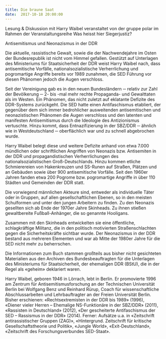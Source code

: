 ```yaml
---
title: Die braune Saat
date:  2017-10-18 20:00:00
---
```


Lesung &amp; Diskussion mit Harry Waibel veranstaltet von der gruppe polar im Rahmen der Veranstaltungsreihe Was heisst hier Siegerjustiz?



Antisemitismus und Neonazismus in der DDR

Die aktuelle, rassistische Gewalt, sowie die der Nachwendejahre im Osten der Bundesrepublik ist nicht vom Himmel gefallen.
Gestützt auf Unterlagen des Ministeriums für Staatsicherheit der DDR weist Harry Waibel nach, dass antisemitische Vorfälle,
nationalsozialistische Verherrlichung und pogromartige Angriffe bereits vor 1989 zunahmen, die SED Führung vor diesen Phänomen
jedoch die Augen verschloss.


Seit der Vereinigung gab es in den neuen Bundesländern ─ relativ zur Zahl der Bevölkerung ─ 2- bis -mal mehr rechte Propaganda-
und Gewalttaten als im Westen. Ein Phänomen, das nicht zuletzt auf eklatante Defizite des DDR-Systems zurückgeht. Die SED
hatte einen Antifaschismus etabliert, der gegenüber dem sich immer bedrohlicher ausweitenden antisemitischen und neonazistischen
Phänomen die Augen verschloss und den latenten und manifesten Antisemitismus durch die Ideologie des Antizionismus vertuschte.
Hinzu kommt, dass Entnazifizierung in der SBZ/DDR ─ ähnlich wie in Westdeutschland ─ oberflächlich war und zu schnell abgebrochen
wurde.


Harry Waibel belegt diese und weitere Defizite anhand von etwa 7.000 mündlichen oder schriftlichen Angriffen von Neonazis
bzw. Antisemiten in der DDR und propagandistischen Verherrlichungen des nationalsozialistischen Groß-Deutschlands. Hinzu kommen
etliche Schmierereien von Hakenkreuzen und SS-Runen auf Straßen, Plätzen und an Gebäuden sowie über 900 antisemitische Vorfälle.
Seit den 1960er Jahren fanden etwa 200 Pogrome bzw. pogromartige Angriffe in über 110 Städten und Gemeinden der DDR statt.


Die vorwiegend männlichen Akteure sind, entweder als individuelle Täter oder in Gruppen, auf allen gesellschaftlichen Ebenen,
so in den meisten Schulformen und unter den jungen Arbeitern zu finden. Zu den Neonazis gesellten sich ab Ende der 1970er
Jahre Skinheads. Zu ihnen stießen gewaltbereite Fußball-Anhänger, die so genannte Hooligans.


Zusammen mit den Skinheads entwickelten sie eine öffentliche, schlagkräftige Militanz, die in den politisch motivierten Straßenschlachten
gegen die Sicherheitskräfte sichtbar wurde. Der Neonazismus in der DDR bestand aus mehreren Elementen und war ab Mitte der
1980er Jahre für die SED nicht mehr zu beherrschen.


Die Informationen zum Buch stammen großteils aus bisher nicht gesichteten Materialien aus den Archiven des Bundesbeauftragten
für die Unterlagen des Ministeriums für Staatsicherheit, der ehemaligen DDR (BStU), die in der Regel als «geheim» deklariert
waren.


Harry Waibel, geboren 1946 in Lörrach, lebt in Berlin. Er promovierte 1996 am Zentrum für Antisemitismusforschung an der Technischen
Universität Berlin bei Wolfgang Benz und Reinhard Rürup, Coach für wissenschaftliche Abschlussarbeiten und Lehrbauftragter
an der Freien Universität Berlin. Bisher erschienen: «Rechtsextremisten in der DDR bis 1989» (1996), «Diener vieler Herren
– Ehemalige NS-Funktionäre in der SBZ/DDR» (2011), «Rassisten in Deutschland» (2012), «Der gescheiterte Antifaschismus der
SED – Rassismus in der DDR» (2014). Ferner: Aufsätze u.a. in «Zeitschrift antirassistischer Gruppen (ZAG)», «Hintergrund.
Zeitschrift für kritische Gesellschaftstheorie und Politik», «Jungle World», «Exit-Deutschland», «Zeitschrift des Forschungsverbundes
SED-Staat».


